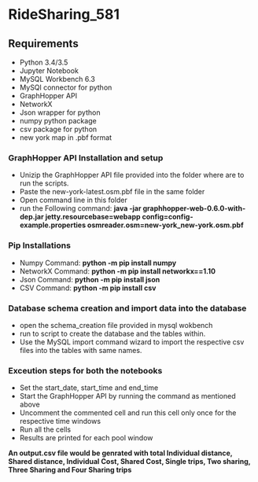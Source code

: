 # RideSharing_581
## Requirements
  - Python 3.4/3.5
  - Jupyter Notebook
  - MySQL Workbench 6.3
  - MySQl connector for python
  - GraphHopper API
  - NetworkX
  - Json wrapper for python
  - numpy python package
  - csv package for python
  - new york map in .pbf format
  
  
### GraphHopper API Installation and setup
  - Unizip the GraphHopper API file provided into the folder where are to run the scripts. 
  - Paste the new-york-latest.osm.pbf file in the same folder
  - Open command line in this folder
  - run the Following command: **java -jar graphhopper-web-0.6.0-with-dep.jar jetty.resourcebase=webapp config=config-example.properties osmreader.osm=new-york_new-york.osm.pbf**
  
### Pip Installations
  - Numpy Command: **python -m pip install numpy**
  - NetworkX Command: **python -m pip install networkx==1.10**
  - Json Command: **python -m pip install json**
  - CSV Command: **python -m pip install csv**
  
### Database schema creation and import data into the database
  - open the schema_creation file provided in mysql wokbench
  - run to script to create the database and the tables within.
  - Use the MySQL import command wizard to import the respective csv files into the tables with same names.
  
### Exceution steps for both the notebooks
  - Set the start_date, start_time and end_time
  - Start the GraphHopper API by running the command as mentioned above
  - Uncomment the commented cell and run this cell only once for the respective time windows
  - Run all the cells
  - Results are printed for each pool window
  
**An output.csv file would be genrated with total Individual distance, Shared distance, Individual Cost, Shared Cost, Single trips, Two sharing, Three Sharing and Four Sharing trips**
